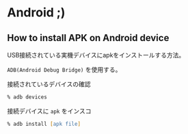 # Android ;)

## How to install APK on Android device

USB接続されている実機デバイスにapkをインストールする方法。

`ADB(Android Debug Bridge)` を使用する。

接続されているデバイスの確認

```zsh
% adb devices
```

接続デバイスに `apk` をインスコ

```zsh
% adb install [apk file]
```
